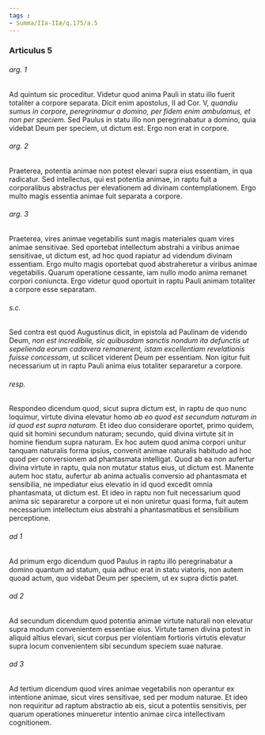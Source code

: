 ```yaml
---
tags : 
- Summa/IIa-IIæ/q.175/a.5
---
```


### Articulus 5

###### arg. 1
Ad quintum sic proceditur. Videtur quod anima Pauli in statu illo fuerit totaliter a corpore separata. Dicit enim apostolus, II ad Cor. V, *quandiu sumus in corpore, peregrinamur a domino, per fidem enim ambulamus, et non per speciem*. Sed Paulus in statu illo non peregrinabatur a domino, quia videbat Deum per speciem, ut dictum est. Ergo non erat in corpore.

###### arg. 2
Praeterea, potentia animae non potest elevari supra eius essentiam, in qua radicatur. Sed intellectus, qui est potentia animae, in raptu fuit a corporalibus abstractus per elevationem ad divinam contemplationem. Ergo multo magis essentia animae fuit separata a corpore.

###### arg. 3
Praeterea, vires animae vegetabilis sunt magis materiales quam vires animae sensitivae. Sed oportebat intellectum abstrahi a viribus animae sensitivae, ut dictum est, ad hoc quod rapiatur ad videndum divinam essentiam. Ergo multo magis oportebat quod abstraheretur a viribus animae vegetabilis. Quarum operatione cessante, iam nullo modo anima remanet corpori coniuncta. Ergo videtur quod oportuit in raptu Pauli animam totaliter a corpore esse separatam.

###### s.c.
Sed contra est quod Augustinus dicit, in epistola ad Paulinam de videndo Deum, *non est incredibile, sic quibusdam sanctis nondum ita defunctis ut sepelienda eorum cadavera remanerent, istam excellentiam revelationis fuisse concessam*, ut scilicet viderent Deum per essentiam. Non igitur fuit necessarium ut in raptu Pauli anima eius totaliter separaretur a corpore.

###### resp.
Respondeo dicendum quod, sicut supra dictum est, in raptu de quo nunc loquimur, virtute divina elevatur homo *ab eo quod est secundum naturam in id quod est supra naturam*. Et ideo duo considerare oportet, primo quidem, quid sit homini secundum naturam; secundo, quid divina virtute sit in homine fiendum supra naturam. Ex hoc autem quod anima corpori unitur tanquam naturalis forma ipsius, convenit animae naturalis habitudo ad hoc quod per conversionem ad phantasmata intelligat. Quod ab ea non aufertur divina virtute in raptu, quia non mutatur status eius, ut dictum est. Manente autem hoc statu, aufertur ab anima actualis conversio ad phantasmata et sensibilia, ne impediatur eius elevatio in id quod excedit omnia phantasmata, ut dictum est. Et ideo in raptu non fuit necessarium quod anima sic separaretur a corpore ut ei non uniretur quasi forma, fuit autem necessarium intellectum eius abstrahi a phantasmatibus et sensibilium perceptione.

###### ad 1
Ad primum ergo dicendum quod Paulus in raptu illo peregrinabatur a domino quantum ad statum, quia adhuc erat in statu viatoris, non autem quoad actum, quo videbat Deum per speciem, ut ex supra dictis patet.

###### ad 2
Ad secundum dicendum quod potentia animae virtute naturali non elevatur supra modum convenientem essentiae eius. Virtute tamen divina potest in aliquid altius elevari, sicut corpus per violentiam fortioris virtutis elevatur supra locum convenientem sibi secundum speciem suae naturae.

###### ad 3
Ad tertium dicendum quod vires animae vegetabilis non operantur ex intentione animae, sicut vires sensitivae, sed per modum naturae. Et ideo non requiritur ad raptum abstractio ab eis, sicut a potentiis sensitivis, per quarum operationes minueretur intentio animae circa intellectivam cognitionem.

